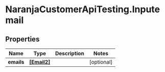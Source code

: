 # NaranjaCustomerApiTesting.Inputemail

## Properties

Name | Type | Description | Notes
------------ | ------------- | ------------- | -------------
**emails** | [**[Email2]**](Email2.md) |  | [optional] 


